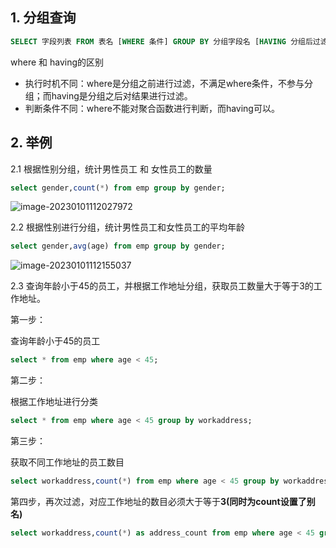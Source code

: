 ## 1. 分组查询

```sql
SELECT 字段列表 FROM 表名 [WHERE 条件] GROUP BY 分组字段名 [HAVING 分组后过滤条件];
```

where 和 having的区别

- 执行时机不同：where是分组之前进行过滤，不满足where条件，不参与分组；而having是分组之后对结果进行过滤。
- 判断条件不同：where不能对聚合函数进行判断，而having可以。

## 2. 举例

2.1 根据性别分组，统计男性员工 和 女性员工的数量

```sql
select gender,count(*) from emp group by gender;
```

![image-20230101112027972](C:\Users\DELL\Desktop\日常学习笔记\dailyStudyNote\mysql学习\src\picture\image-20230101112027972.png)

2.2 根据性别进行分组，统计男性员工和女性员工的平均年龄

```sql
select gender,avg(age) from emp group by gender;
```

![image-20230101112155037](C:\Users\DELL\Desktop\日常学习笔记\dailyStudyNote\mysql学习\src\picture\image-20230101112155037.png)

2.3 查询年龄小于45的员工，并根据工作地址分组，获取员工数量大于等于3的工作地址。

第一步：

查询年龄小于45的员工

```sql
select * from emp where age < 45;
```

第二步：

根据工作地址进行分类

```sql
select * from emp where age < 45 group by workaddress;
```

第三步：

获取不同工作地址的员工数目

```sql
select workaddress,count(*) from emp where age < 45 group by workaddress;
```

第四步，再次过滤，对应工作地址的数目必须大于等于**3(同时为count设置了别名)**

```sql
select workaddress,count(*) as address_count from emp where age < 45 group by workaddress having address_count >= 3;
```

